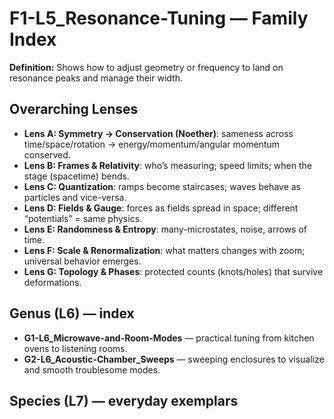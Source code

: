# F1-L5_Resonance-Tuning — Family Index
**Definition:** Shows how to adjust geometry or frequency to land on resonance peaks and manage their width.

## Overarching Lenses

- **Lens A: Symmetry -> Conservation (Noether)**: sameness across time/space/rotation → energy/momentum/angular momentum conserved.
- **Lens B: Frames & Relativity**: who’s measuring; speed limits; when the stage (spacetime) bends.
- **Lens C: Quantization**: ramps become staircases; waves behave as particles and vice-versa.
- **Lens D: Fields & Gauge**: forces as fields spread in space; different “potentials” = same physics.
- **Lens E: Randomness & Entropy**: many-microstates, noise, arrows of time.
- **Lens F: Scale & Renormalization**: what matters changes with zoom; universal behavior emerges.
- **Lens G: Topology & Phases**: protected counts (knots/holes) that survive deformations.

## Genus (L6) — index
- **G1-L6_Microwave-and-Room-Modes** — practical tuning from kitchen ovens to listening rooms.
- **G2-L6_Acoustic-Chamber_Sweeps** — sweeping enclosures to visualize and smooth troublesome modes.

## Species (L7) — everyday exemplars

